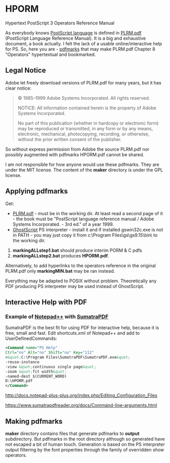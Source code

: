 # HPORM
Hypertext PostScript 3 Operators Reference Manual

As everybody knows [PostScript language](https://en.wikipedia.org/wiki/PostScript) is defined in
[PLRM.pdf](https://www.adobe.com/content/dam/acom/en/devnet/actionscript/articles/PLRM.pdf)
(PostScript Language Reference Manual). It is a big and exhaustive document, a book actually. 
I felt the lack of a usable online/interactive help for PS. So, here you are - 
[pdfmarks](https://www.adobe.com/content/dam/acom/en/devnet/acrobat/pdfs/pdfmark_reference.pdf) 
that may make PLRM.pdf Chapter 8 "Operators" hypertextual and bookmarked.

## Legal Notice
Adobe let freely download versions of PLRM.pdf for many years, but it has clear notice:
> © 1985–1999 Adobe Systems Incorporated. All rights reserved.
> 
> NOTICE: All information contained herein is the property of Adobe Systems Incorporated.
> 
> No part of this publication (whether in hardcopy or electronic form) may be reproduced
> or transmitted, in any form or by any means, electronic, mechanical, photocopying,
> recording, or otherwise, without the prior written consent of the publisher.
> 

So without express permission from Adobe the source PLRM.pdf nor possibly augmented with pdfmarks HPORM.pdf cannot be shared.

I am not responsible for how anyone would use these pdfmarks.
They are under the MIT license. The content of the **maker** directory is under the GPL license.

## Applying pdfmarks
Get:
* [PLRM.pdf](https://www.adobe.com/content/dam/acom/en/devnet/actionscript/articles/PLRM.pdf) -
  must be in the working dir. At least read a second page of it - the book must be 
  "PostScript language reference manual / Adobe Systems Incorporated. - 3rd ed." of a year 1999.
* [GhostScript](https://www.ghostscript.com/) PS interpreter -
  install it and if installed gswin32c.exe is not in PATH - 
  you may just copy it from c:\Program Files\gs\gs9.15\bin\ to the working dir.

1. **markingALLstep1.bat** should produce interim PORM & C pdfs
2. **markingALLstep2.bat** produces **HPORM.pdf**.

Alternatively, to add hyperlinks to the operators reference in the original PLRM.pdf only **markingMIN.bat** may be ran instead.

Everything may be adapted to POSIX without problem.
Theoretically any PDF producing PS interpreter may be used instead of GhostScript.

## Interactive Help with PDF
### Example of [Notepad++](https://notepad-plus-plus.org/) with [SumatraPDF](https://www.sumatrapdfreader.org/)
SumatraPDF is the best fit for using PDF for interactive help, because it is free, small and fast.
Edit shortcuts.xml of Notepad++ and add to UserDefinedCommands:
```xml
<Command name="PS Help" 
Ctrl="no" Alt="no" Shift="no" Key="112"
>&quot;C:\Program Files\SumatraPDF\SumatraPDF.exe&quot; 
-reuse-instance 
-view &quot;continuous single page&quot; 
-zoom &quot;fit width&quot; 
-named-dest $(CURRENT_WORD) 
D:\HPORM.pdf
</Command>
```

http://docs.notepad-plus-plus.org/index.php/Editing_Configuration_Files

https://www.sumatrapdfreader.org/docs/Command-line-arguments.html

## Making pdfmarks
**maker** directory contains files that generate pdfmarks to **output** subdirectory. 
But pdfmarks in the root directory although so generated have not escaped a bit of human touch.
Generation is based on the PS interpreter output filtering by the font properties through the family of overridden *show* operators.
